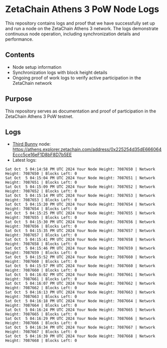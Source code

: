# ZetaChain Athens 3 PoW Node Logs
This repository contains logs and proof that we have successfully set up and run a node on the ZetaChain Athens 3 network. The logs demonstrate continuous node operation, including synchronization details and performance.

## Contents
- Node setup information
- Synchronization logs with block height details
- Ongoing proof of work logs to verify active participation in the ZetaChain network

## Purpose
This repository serves as documentation and proof of participation in the ZetaChain Athens 3 PoW testnet.

## Logs

- [Third Bunny](https://thirdbunny.xyz/) node: https://athens.explorer.zetachain.com/address/0x225254d35dE666064Eccc5ce16eF1D8bF8D7b5EE
- Latest logs:
```
Sat Oct  5 04:14:58 PM UTC 2024 Your Node Height: 7087650 | Network Height: 7087650 | Blocks Left: 0
Sat Oct  5 04:15:04 PM UTC 2024 Your Node Height: 7087651 | Network Height: 7087651 | Blocks Left: 0
Sat Oct  5 04:15:09 PM UTC 2024 Your Node Height: 7087652 | Network Height: 7087652 | Blocks Left: 0
Sat Oct  5 04:15:14 PM UTC 2024 Your Node Height: 7087653 | Network Height: 7087653 | Blocks Left: 0
Sat Oct  5 04:15:20 PM UTC 2024 Your Node Height: 7087654 | Network Height: 7087654 | Blocks Left: 0
Sat Oct  5 04:15:25 PM UTC 2024 Your Node Height: 7087655 | Network Height: 7087655 | Blocks Left: 0
Sat Oct  5 04:15:30 PM UTC 2024 Your Node Height: 7087656 | Network Height: 7087656 | Blocks Left: 0
Sat Oct  5 04:15:35 PM UTC 2024 Your Node Height: 7087657 | Network Height: 7087657 | Blocks Left: 0
Sat Oct  5 04:15:41 PM UTC 2024 Your Node Height: 7087658 | Network Height: 7087658 | Blocks Left: 0
Sat Oct  5 04:15:46 PM UTC 2024 Your Node Height: 7087659 | Network Height: 7087659 | Blocks Left: 0
Sat Oct  5 04:15:52 PM UTC 2024 Your Node Height: 7087660 | Network Height: 7087660 | Blocks Left: 0
Sat Oct  5 04:15:57 PM UTC 2024 Your Node Height: 7087660 | Network Height: 7087660 | Blocks Left: 0
Sat Oct  5 04:16:02 PM UTC 2024 Your Node Height: 7087661 | Network Height: 7087661 | Blocks Left: 0
Sat Oct  5 04:16:07 PM UTC 2024 Your Node Height: 7087662 | Network Height: 7087662 | Blocks Left: 0
Sat Oct  5 04:16:13 PM UTC 2024 Your Node Height: 7087663 | Network Height: 7087663 | Blocks Left: 0
Sat Oct  5 04:16:18 PM UTC 2024 Your Node Height: 7087664 | Network Height: 7087664 | Blocks Left: 0
Sat Oct  5 04:16:24 PM UTC 2024 Your Node Height: 7087665 | Network Height: 7087665 | Blocks Left: 0
Sat Oct  5 04:16:29 PM UTC 2024 Your Node Height: 7087666 | Network Height: 7087666 | Blocks Left: 0
Sat Oct  5 04:16:34 PM UTC 2024 Your Node Height: 7087667 | Network Height: 7087667 | Blocks Left: 0
Sat Oct  5 04:16:39 PM UTC 2024 Your Node Height: 7087668 | Network Height: 7087668 | Blocks Left: 0
```
